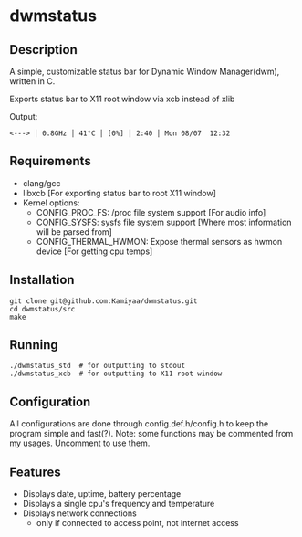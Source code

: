 # dwmstatus
## Description
A simple, customizable status bar for Dynamic Window Manager(dwm), written in C.

Exports status bar to X11 root window via xcb instead of xlib

Output:
```
<---> │ 0.8GHz │ 41°C │ [0%] │ 2:40 │ Mon 08/07  12:32 
```

## Requirements
 - clang/gcc
 - libxcb [For exporting status bar to root X11 window]
 - Kernel options:
    - CONFIG_PROC_FS: /proc file system support [For audio info]
   - CONFIG_SYSFS: sysfs file system support [Where most information will be parsed from]
   - CONFIG_THERMAL_HWMON: Expose thermal sensors as hwmon device [For getting cpu temps]

## Installation
```
git clone git@github.com:Kamiyaa/dwmstatus.git
cd dwmstatus/src
make
```

## Running
```
./dwmstatus_std  # for outputting to stdout
./dwmstatus_xcb  # for outputting to X11 root window
```

## Configuration
All configurations are done through config.def.h/config.h
to keep the program simple and fast(?).
Note: some functions may be commented from my usages.
Uncomment to use them.

## Features
 - Displays date, uptime, battery percentage
 - Displays a single cpu's frequency and temperature
 - Displays network connections
   - only if connected to access point, not internet access
